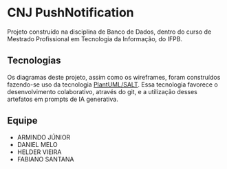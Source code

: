 # CNJ PushNotification

Projeto construído na disciplina de Banco de Dados, dentro do curso de Mestrado Profissional em Tecnologia da Informação, do IFPB.

## Tecnologias

Os diagramas deste projeto, assim como os wireframes, foram construídos fazendo-se uso da tecnologia [PlantUML/SALT](https://plantuml.com/salt). Essa tecnologia favorece o desenvolvimento colaborativo, através do git, e a utilização desses artefatos em prompts de IA generativa.

## Equipe

* ARMINDO JÚNIOR
* DANIEL MELO
* HELDER VIEIRA
* FABIANO SANTANA
